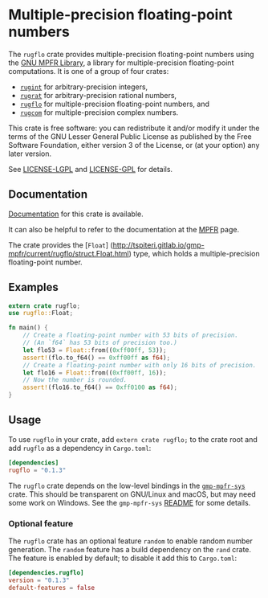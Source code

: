 # Multiple-precision floating-point numbers

The `rugflo` crate provides multiple-precision floating-point numbers
using the [GNU MPFR Library](http://www.mpfr.org/), a library for
multiple-precision floating-point computations. It is one of a group
of four crates:

  * [`rugint`](https://tspiteri.gitlab.io/gmp-mpfr/rugint/)
    for arbitrary-precision integers,
  * [`rugrat`](https://tspiteri.gitlab.io/gmp-mpfr/rugrat/)
    for arbitrary-precision rational numbers,
  * [`rugflo`](https://tspiteri.gitlab.io/gmp-mpfr/rugflo/)
    for multiple-precision floating-point numbers, and
  * [`rugcom`](https://tspiteri.gitlab.io/gmp-mpfr/rugcom/)
    for multiple-precision complex numbers.

This crate is free software: you can redistribute it and/or modify it
under the terms of the GNU Lesser General Public License as published
by the Free Software Foundation, either version 3 of the License, or
(at your option) any later version.
  
See [LICENSE-LGPL](LICENSE-LGPL.md) and [LICENSE-GPL](LICENSE-GPL.md)
for details.

## Documentation

[Documentation](https://tspiteri.gitlab.io/gmp-mpfr/rugflo/) for this
crate is available.

It can also be helpful to refer to the documentation at the
[MPFR](http://www.mpfr.org/mpfr-current/mpfr.html) page.

The crate provides the
[`Float`]
(http://tspiteri.gitlab.io/gmp-mpfr/current/rugflo/struct.Float.html)
type, which holds a multiple-precision floating-point number.

## Examples

```rust
extern crate rugflo;
use rugflo::Float;

fn main() {
    // Create a floating-point number with 53 bits of precision.
    // (An `f64` has 53 bits of precision too.) 
    let flo53 = Float::from((0xff00ff, 53));
    assert!(flo.to_f64() == 0xff00ff as f64);
    // Create a floating-point number with only 16 bits of precision.
    let flo16 = Float::from((0xff00ff, 16));
    // Now the number is rounded.
    assert!(flo16.to_f64() == 0xff0100 as f64);
}
```

## Usage

To use `rugflo` in your crate, add `extern crate rugflo;` to the crate
root and add `rugflo` as a dependency in `Cargo.toml`:

```toml
[dependencies]
rugflo = "0.1.3"
```

The `rugflo` crate depends on the low-level bindings in the
[`gmp-mpfr-sys`](https://gitlab.com/tspiteri/gmp-mpfr-sys) crate. This
should be transparent on GNU/Linux and macOS, but may need some work
on Windows. See the `gmp-mpfr-sys`
[README](https://gitlab.com/tspiteri/gmp-mpfr-sys/blob/master/README.md)
for some details.

### Optional feature

The `rugflo` crate has an optional feature `random` to enable random
number generation. The `random` feature has a build dependency on the
`rand` crate. The feature is enabled by default; to disable it add
this to `Cargo.toml`:

```toml
[dependencies.rugflo]
version = "0.1.3"
default-features = false
```
